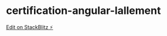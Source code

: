 # certification-angular-lallement

[Edit on StackBlitz ⚡️](https://stackblitz.com/edit/angular-ivy-jqkc1v)